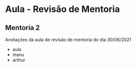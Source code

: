# Aula -  Revisão de Mentoria

## Mentoria 2

Anotações da aula de revisão de mentoria do dia 30/06/2021

- aula
- manu
- arthur
